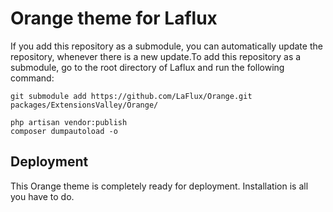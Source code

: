 # Orange theme for Laflux

If you add this repository as a submodule, you can automatically update the repository, whenever there is a new update.To add this repository as a submodule, go to the root directory of Laflux and run the following command:

```
git submodule add https://github.com/LaFlux/Orange.git packages/ExtensionsValley/Orange/

php artisan vendor:publish 
composer dumpautoload -o
```

## Deployment

This Orange theme is completely ready for deployment. Installation is all you have to do.